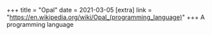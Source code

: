 +++
title = "Opal"
date = 2021-03-05
[extra]
link = "https://en.wikipedia.org/wiki/Opal_(programming_language)"
+++
A programming language

